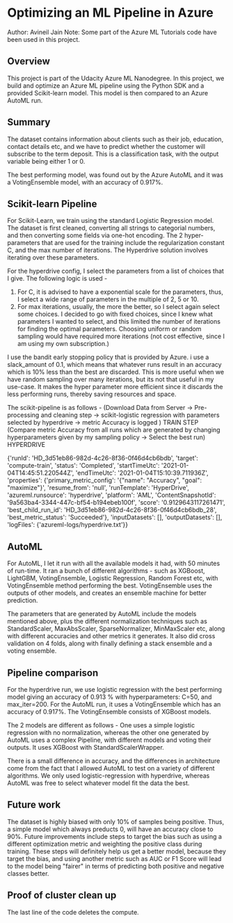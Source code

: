 # Optimizing an ML Pipeline in Azure

Author: Avineil Jain
Note: Some part of the Azure ML Tutorials code have been used in this project. 

## Overview
This project is part of the Udacity Azure ML Nanodegree.
In this project, we build and optimize an Azure ML pipeline using the Python SDK and a provided Scikit-learn model.
This model is then compared to an Azure AutoML run.

## Summary
The dataset contains information about clients such as their job, education, contact details etc, and we have to predict whether the customer will subscribe to the term deposit. This is a classification task, with the output variable being either 1 or 0. 

The best performing model, was found out by the Azure AutoML and it was a VotingEnsemble model, with an accuracy of 0.917%. 

## Scikit-learn Pipeline
For Scikit-Learn, we train using the standard Logistic Regression model. The dataset is first cleaned, converting all strings to categorial numbers, and then converting some fields via one-hot encoding. The 2 hyper-parameters that are used for the training include the regularization constant C, and the max number of iterations. The Hyperdrive solution involves iterating over these parameters. 

For the hyperdrive config, I select the parameters from a list of choices that I give. The following logic is used - 
1) For C, it is advised to have a exponential scale for the parameters, thus, I select a wide range of parameters in the multiple of 2, 5 or 10. 
2) For max iterations, usually, the more the better, so I select again select some choices. 
I decided to go with fixed choices, since I knew what parameters I wanted to select, and this limited the number of iterations for finding the optimal parameters. Choosing uniform or random sampling would have required more iterations (not cost effective, since I am using my own subscription.) 

I use the bandit early stopping policy that is provided by Azure. i use a slack_amount of 0.1, which means that whatever runs result in an accuracy which is 10% less than the best are discarded. This is more useful when we have random sampling over many iterations, but its not that useful in my use-case. It makes the hyper parameter more efficient since it discards the less performing runs, thereby saving resources and space. 

The scikit-pipeline is as follows - 
(Download Data from Server -> Pre-processing and cleaning step -> scikit-logistic regression with parameters selected by hyperdrive -> metric Accuracy is logged ) TRAIN STEP 
(Compare metric Accuracy from all runs which are generated by changing hyperparameters given by my sampling policy -> Select the best run) HYPERDRIVE

{'runId': 'HD_3d51eb86-982d-4c26-8f36-0f46d4cb6bdb',
 'target': 'compute-train',
 'status': 'Completed',
 'startTimeUtc': '2021-01-04T14:45:51.220544Z',
 'endTimeUtc': '2021-01-04T15:10:39.711936Z',
 'properties': {'primary_metric_config': '{"name": "Accuracy", "goal": "maximize"}',
  'resume_from': 'null',
  'runTemplate': 'HyperDrive',
  'azureml.runsource': 'hyperdrive',
  'platform': 'AML',
  'ContentSnapshotId': '9a563ba4-3344-447c-bf54-b194ebeb100f',
  'score': '0.9129643117261471',
  'best_child_run_id': 'HD_3d51eb86-982d-4c26-8f36-0f46d4cb6bdb_28',
  'best_metric_status': 'Succeeded'},
 'inputDatasets': [],
 'outputDatasets': [],
 'logFiles': {'azureml-logs/hyperdrive.txt'}}


## AutoML
For AutoML, I let it run with all the available models it had, with 50 minutes of run-time. It ran a bunch of different algorithms - such as XGBoost, LightGBM, VotingEnsemble, Logistic Regression, Random Forest etc, with VotingEnsemble method performing the best.  VotingEnsemble uses the outputs of other models, and creates an ensemble machine for better prediction.

The parameters that are generated by AutoML include the models mentioned above, plus the different normalization techniques such as StandardScaler, MaxAbsScaler, SparseNormalizer, MinMaxScaler etc, along with different accuracies and other metrics it generates. It also did cross validation on 4 folds, along with finally defining a stack ensemble and a voting ensemble.  



## Pipeline comparison
For the hyperdrive run, we use logistic regression with the best performing model giving an accuracy of 0.913 % with hyperparameters: C=50, and max_iter=200. 
For the AutoML run, it uses a VotingEnsemble which has an accuracy of 0.917%. The VotingEnsemble consists of XGBoost models. 

The 2 models are different as follows - One uses a simple logistic regression with no normalization, whereas the other one generated by AutoML uses a complex Pipeline, with different models and voting their outputs. It uses XGBoost with StandardScalerWrapper. 

There is a small difference in accuracy, and the differences in architecture come from the fact that I allowed AutoML to test on a variety of different algorithms. We only used logistic-regression with hyperdrive, whereas AutoML was free to select whatever model fit the data the best. 


## Future work
The dataset is highly biased with only 10% of samples being positive. Thus, a simple model which always preducts 0, will have an accuracy close to 90%. Future improvements include steps to target the bias such as using a different optimization metric and weighting the positive class during training. These steps will definitely help us get a better model, because they target the bias, and using another metric such as AUC or F1 Score will lead to the model being "fairer" in terms of predicting both positive and negative classes better. 


## Proof of cluster clean up
The last line of the code deletes the compute. 


